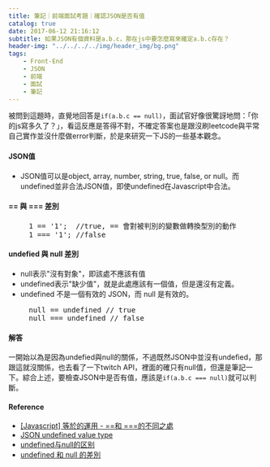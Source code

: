 ```yaml
---
title: 筆記｜前端面試考題｜確認JSON是否有值
catalog: true
date: 2017-06-12 21:16:12
subtitle: 如果JSON有個資料是a.b.c，那在js中要怎麼寫來確定a.b.c存在？
header-img: "../../../../img/header_img/bg.png"
tags:
    - Front-End
    - JSON
    - 前端
    - 面試
    - 筆記
---
```


被問到這題時，直覺地回答是`if(a.b.c == null)`，面試官好像很驚訝地問：「你的js寫多久了？」，看這反應是答得不對，不確定答案也是跟沒刷leetcode與平常自己實作並沒什麼做error判斷，於是來研究一下JS的一些基本觀念。

#### JSON值

*   JSON值可以是object, array, number, string, true, false, or null。而undefined並非合法JSON值，即使undefined在Javascript中合法。

#### == 與 === 差別

<figure class="figure-code code"><div class="highlight"><pre>1 == '1';  //true, == 會對被判別的變數做轉換型別的動作
1 === '1'; //false
</pre></div>
</figure>

#### undefied 與 null 差別

*   null表示"沒有對象"，即該處不應該有值
*   undefined表示"缺少值"，就是此處應該有一個值，但是還沒有定義。
*   undefined 不是一個有效的 JSON，而 null 是有效的。

<figure class="figure-code code"><div class="highlight"><pre>null == undefined // true
null === undefined // false
</pre></div>
</figure>

#### 解答

一開始以為是因為undefied與null的關係，不過既然JSON中並沒有undefied，那跟這就沒關係，也去看了一下twitch API，裡面的確只有null值，但還是筆記一下。綜合上述，要檢查JSON中是否有值，應該是`if(a.b.c === null)`就可以判斷。

#### Reference

*   [[Javascript] 等於的運用 - ==和 ===的不同之處](https://dotblogs.com.tw/alantsai/2013/06/27/106134)
*   [JSON undefined value type](https://stackoverflow.com/questions/13796751/json-undefined-value-type)
*   [undefined与null的区别](http://www.ruanyifeng.com/blog/2014/03/undefined-vs-null.html)
*   [undefined 和 null 的差別](http://www.jstips.co/zh_tw/javascript/differences-between-undefined-and-null/)